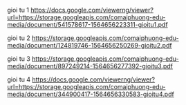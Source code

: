 gioi tu 1
https://docs.google.com/viewerng/viewer?url=https://storage.googleapis.com/comaiphuong-edu-media/document/541578617-1564656223311-gioitu1.pdf


gioi tu 2 
https://storage.googleapis.com/comaiphuong-edu-media/document/124819746-1564656250269-gioitu2.pdf

gioi tu 3
https://storage.googleapis.com/comaiphuong-edu-media/document/897249214-1564656277392-gioitu3.pdf

gioi tu 4
https://docs.google.com/viewerng/viewer?url=https://storage.googleapis.com/comaiphuong-edu-media/document/344900417-1564656330583-gioitu4.pdf